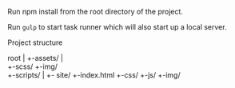 Run npm install from the root directory of the project.

Run `gulp` to start task runner which will also start up a local server. 

Project structure

root
  |
  +-assets/ 
    |    
    +-scss/ 
    +-img/    
    +-scripts/
  | 
  +- site/
    +-index.html
    +-css/
    +-js/
    +-img/
    
     
